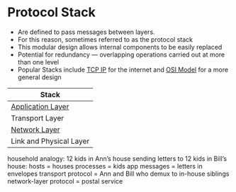 # Protocol Stack
- Are defined to pass messages between layers.
- For this reason, sometimes referred to as the protocol stack
- This modular design allows internal components to be easily replaced
- Potential for redundancy — overlapping operations carried out at more than one level
- Popular Stacks include [TCP IP](TCP%20IP.md) for the internet and [OSI Model](OSI%20Model.md) for a more general design

| Stack |
| ---- |
| [Application Layer](Application%20Layer.md) |
| Transport Layer |
| [Network Layer](Network%20Layer.md) |
| Link and Physical Layer |
household analogy:
12 kids in Ann’s house sending letters to 12 kids in Bill’s house:
hosts = houses
processes = kids
app messages = letters in envelopes
transport protocol = Ann and Bill who demux to in-house siblings
network-layer protocol = postal service